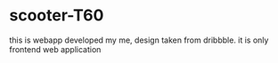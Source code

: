 # scooter-T60
this is webapp developed my me, design taken from dribbble. it is only frontend web application
